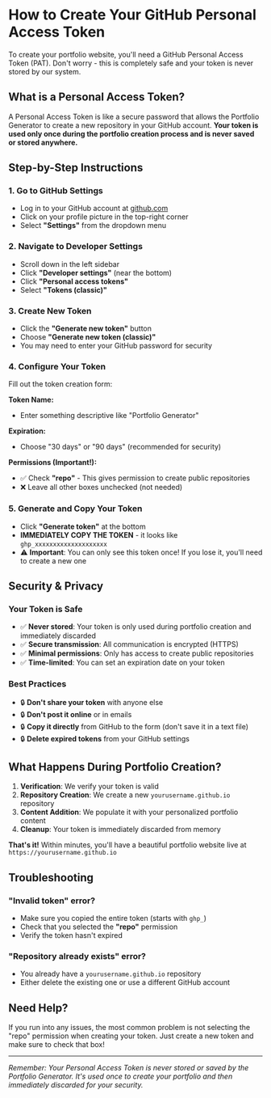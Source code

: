 # How to Create Your GitHub Personal Access Token

To create your portfolio website, you'll need a GitHub Personal Access Token (PAT). Don't worry - this is completely safe and your token is never stored by our system.

## What is a Personal Access Token?

A Personal Access Token is like a secure password that allows the Portfolio Generator to create a new repository in your GitHub account. **Your token is used only once during the portfolio creation process and is never saved or stored anywhere.**

## Step-by-Step Instructions

### 1. Go to GitHub Settings
- Log in to your GitHub account at [github.com](https://github.com)
- Click on your profile picture in the top-right corner
- Select **"Settings"** from the dropdown menu

### 2. Navigate to Developer Settings
- Scroll down in the left sidebar
- Click **"Developer settings"** (near the bottom)
- Click **"Personal access tokens"**
- Select **"Tokens (classic)"**

### 3. Create New Token
- Click the **"Generate new token"** button
- Choose **"Generate new token (classic)"**
- You may need to enter your GitHub password for security

### 4. Configure Your Token
Fill out the token creation form:

**Token Name:** 
- Enter something descriptive like "Portfolio Generator"

**Expiration:**
- Choose "30 days" or "90 days" (recommended for security)

**Permissions (Important!):**
- ✅ Check **"repo"** - This gives permission to create public repositories
- ❌ Leave all other boxes unchecked (not needed)

### 5. Generate and Copy Your Token
- Click **"Generate token"** at the bottom
- **IMMEDIATELY COPY THE TOKEN** - it looks like `ghp_xxxxxxxxxxxxxxxxxxxx`
- ⚠️ **Important**: You can only see this token once! If you lose it, you'll need to create a new one

## Security & Privacy

### Your Token is Safe
- ✅ **Never stored**: Your token is only used during portfolio creation and immediately discarded
- ✅ **Secure transmission**: All communication is encrypted (HTTPS)
- ✅ **Minimal permissions**: Only has access to create public repositories
- ✅ **Time-limited**: You can set an expiration date on your token

### Best Practices
- 🔒 **Don't share your token** with anyone else
- 🔒 **Don't post it online** or in emails
- 🔒 **Copy it directly** from GitHub to the form (don't save it in a text file)
- 🔒 **Delete expired tokens** from your GitHub settings

## What Happens During Portfolio Creation?

1. **Verification**: We verify your token is valid
2. **Repository Creation**: We create a new `yourusername.github.io` repository
3. **Content Addition**: We populate it with your personalized portfolio content
4. **Cleanup**: Your token is immediately discarded from memory

**That's it!** Within minutes, you'll have a beautiful portfolio website live at `https://yourusername.github.io`

## Troubleshooting

### "Invalid token" error?
- Make sure you copied the entire token (starts with `ghp_`)
- Check that you selected the **"repo"** permission
- Verify the token hasn't expired

### "Repository already exists" error?
- You already have a `yourusername.github.io` repository
- Either delete the existing one or use a different GitHub account

## Need Help?

If you run into any issues, the most common problem is not selecting the "repo" permission when creating your token. Just create a new token and make sure to check that box!

---

*Remember: Your Personal Access Token is never stored or saved by the Portfolio Generator. It's used once to create your portfolio and then immediately discarded for your security.*